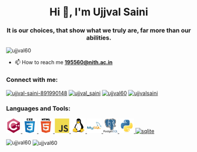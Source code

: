 <h1 align="center">Hi 👋, I'm Ujjval Saini</h1>
<h3 align="center">It is our choices, that show what we truly are, far more than our abilities.</h3>

<p align="left"> <img src="https://komarev.com/ghpvc/?username=ujjval60&label=Profile%20views&color=0e75b6&style=flat" alt="ujjval60" /> </p>

- 📫 How to reach me **195560@nith.ac.in**

<h3 align="left">Connect with me:</h3>
<p align="left">
<a href="https://linkedin.com/in/ujjval-saini-891990148" target="blank"><img align="center" src="https://raw.githubusercontent.com/rahuldkjain/github-profile-readme-generator/master/src/images/icons/Social/linked-in-alt.svg" alt="ujjval-saini-891990148" height="30" width="40" /></a>
<a href="https://instagram.com/ujjval_saini" target="blank"><img align="center" src="https://raw.githubusercontent.com/rahuldkjain/github-profile-readme-generator/master/src/images/icons/Social/instagram.svg" alt="ujjval_saini" height="30" width="40" /></a>
<a href="https://www.codechef.com/users/ujjval60" target="blank"><img align="center" src="https://cdn.jsdelivr.net/npm/simple-icons@3.1.0/icons/codechef.svg" alt="ujjval60" height="30" width="40" /></a>
<a href="https://codeforces.com/profile/ujjvalsaini" target="blank"><img align="center" src="https://cdn.jsdelivr.net/npm/simple-icons@3.0.1/icons/codeforces.svg" alt="ujjvalsaini" height="30" width="40" /></a>
</p>

<h3 align="left">Languages and Tools:</h3>
<p align="left"> <a href="https://www.w3schools.com/cpp/" target="_blank"> <img src="https://raw.githubusercontent.com/devicons/devicon/master/icons/cplusplus/cplusplus-original.svg" alt="cplusplus" width="40" height="40"/> </a> <a href="https://www.w3schools.com/css/" target="_blank"> <img src="https://raw.githubusercontent.com/devicons/devicon/master/icons/css3/css3-original-wordmark.svg" alt="css3" width="40" height="40"/> </a> <a href="https://www.w3.org/html/" target="_blank"> <img src="https://raw.githubusercontent.com/devicons/devicon/master/icons/html5/html5-original-wordmark.svg" alt="html5" width="40" height="40"/> </a> <a href="https://developer.mozilla.org/en-US/docs/Web/JavaScript" target="_blank"> <img src="https://raw.githubusercontent.com/devicons/devicon/master/icons/javascript/javascript-original.svg" alt="javascript" width="40" height="40"/> </a> <a href="https://www.linux.org/" target="_blank"> <img src="https://raw.githubusercontent.com/devicons/devicon/master/icons/linux/linux-original.svg" alt="linux" width="40" height="40"/> </a> <a href="https://www.mysql.com/" target="_blank"> <img src="https://raw.githubusercontent.com/devicons/devicon/master/icons/mysql/mysql-original-wordmark.svg" alt="mysql" width="40" height="40"/> </a> <a href="https://www.postgresql.org" target="_blank"> <img src="https://raw.githubusercontent.com/devicons/devicon/master/icons/postgresql/postgresql-original-wordmark.svg" alt="postgresql" width="40" height="40"/> </a> <a href="https://www.python.org" target="_blank"> <img src="https://raw.githubusercontent.com/devicons/devicon/master/icons/python/python-original.svg" alt="python" width="40" height="40"/> </a> <a href="https://www.sqlite.org/" target="_blank"> <img src="https://www.vectorlogo.zone/logos/sqlite/sqlite-icon.svg" alt="sqlite" width="40" height="40"/> </a> </p>

<p><img align="left" src="https://github-readme-stats.vercel.app/api/top-langs?username=ujjval60&show_icons=true&locale=en&layout=compact" alt="ujjval60" /></p>

<p>&nbsp;<img align="center" src="https://github-readme-stats.vercel.app/api?username=ujjval60&show_icons=true&locale=en" alt="ujjval60" /></p>
